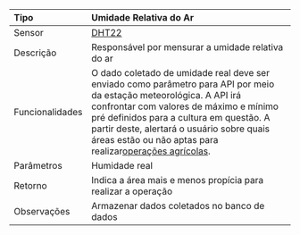 | Tipo | Umidade Relativa do Ar |
| :--- | :--- |
| Sensor | [DHT22](/dht22.md) |
| Descrição | Responsável por mensurar a umidade relativa do ar |
| Funcionalidades | O dado coletado de umidade real deve ser enviado como parâmetro para API por meio da estação meteorológica. A API irá confrontar com valores de máximo e mínimo pré definidos para a cultura em questão. A partir deste, alertará o usuário sobre quais áreas estão ou não aptas para realizar[operações agrícolas](/operacoes-agricolas.md). |
| Parâmetros | Humidade real |
| Retorno | Indica a área mais e menos propícia para realizar a operação |
| Observações | Armazenar dados coletados no banco de dados |



